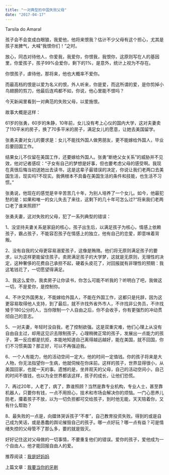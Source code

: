 ```yaml
---
title: "一对典型的中国失败父母"
date: "2017-04-17"
---
```


Tarsila do Amaral

孩子会不会变成白眼狼，我爱他，他将来恨我？估计不少父母有这个担心，尤其是孩子发脾气，大喊“我恨你们！”之时。

放心，同态对待他人，你爱我，我爱你，你恨我，我恨你，这原则写在人的基因里，你爱孩子，孩子99%会爱你，剩下的1%，是意外，统计上视为不存在。

你恨孩子，虐待他，那将来，他也大概率不爱你。

而最高档的恨是以爱为名义的恨，外人听来，你是爱，而这所谓的爱，是你剪掉小鸟翅膀的剪刀，他最后连鸡都不如，你说，他心里能不恨吗？

今天新闻里看到一对典范的失败父母，以爱施恨。

故事大概是这样：

61岁的张勇，60岁的朱静，10年前，女儿没有考上心仪的国内大学，这对夫妻卖了110平米的房子，换了70多平米的房子，满足女儿的愿意，让她去美国留学。

张勇夫妻对女儿的要求是：女儿不能找外国人做男朋友，更不能嫁给外国人，毕业后要回国工作。

结果女儿不仅留在美国工作，还要嫁给外国人。张勇“断绝父女关系”的威胁并不见效，他对记者感叹：“子女有自己的梦想是好事，但也要考虑父母的感受啊。我现在真很后悔当初送她出去读书，这是这辈子最错误的决定，你说让我们老两口去美国生活，现实吗?不现实。我俩根本不具备在美国生活的条件和技能，也生活不习惯。”

张勇说，他现在的感觉是辛辛苦苦几十年，为别人培养了一个女儿。如今，他最犯愁的是：如果和唯一的女儿失去了来往，这剩下的几十年可怎么过?“将来我们老两口老了谁来照顾?”

张勇夫妻，这对失败的父母，犯了一系列典型的错误：

1、没坚持夫妻关系是家庭的核心，孩子出生后，以满足孩子为核心，情感上依赖孩子，霸占孩子，不能容忍孩子在情感上的独立，他有自己的恋爱，即意味着背叛。

2、没有自我的父母更容易溺爱孩子，这像是贿赂。他们将无原则满足孩子的要求，以为这样更能留住孩子。卖房满足孩子的大学梦，这就是无原则，无理性的决定，这种奢侈的花费自己承担不起，硬着头皮花了，对回报就有非理性的预期：我这笔钱花了，一切愿望得满足。

3、我这么爱你，我卖房子让你读书，你怎么可能不听我的？听明白了吧，我做这一切，不是爱你，是控制你。

4、不许交外国男友，不能嫁给外国人，不能在外国工作，这都只是托辞，因为这更容易取得他人支持，到了最后，就不许找外省外市人，不许找非公务员，不许找矮于180公分的人，当你限制一个人自由之后，你不会收手，你有更强烈的冲动贯彻自己的意志。

5、一对夫妻，年轻时没自我，老了控制欲强。这是双重灾难，他们心理上从没有自由自主过，却用这见识去限制孩子，心理稍微正常的孩子，发展出一点能力的孩子，第一反应都是抗拒，本能地知道自己离得越远越好，能在美国，就不回国，你们不习惯美国？那正好，可以不再强迫我。

6、一个人有能力，他的活动空间一定大，他的时间一定值钱。你的孩子将来是大人物，你无法指望你一生病，他就伺候在你床前。这样的孩子，世界显得很小，从美国回家，也就一天的事。遗憾的是，坐井观天的父母，自己的活动空间小，自己的时间不值钱，也以为全世界都该这样，孩子的成长，让他们恐慌。

7、再过20年，人老了，病了，靠谁照顾？当然是靠专业机构，专业人士，甚至靠机器人，只要你有钱，一点不用担心，技术和市场会解决你的烦恼。一门心思养儿防老，攥着孩子不放，以为一切负担都可交给孩子，到时他无能，天天陪着你，又有什么帮助？

8、最失败的一点是，向媒体哭诉孩子“不孝”，自己教育投资失败。得到的或是自己成为笑话，或是愚蠢的舆论摧毁自己的孩子。哪一点好玩？哪一点有益？可是情绪失控的父母管不了那么多，要的就是毁灭。

好好记住这对父母做的一切事情，不要重复他们的错误。爱你的孩子，爱他成为一个自由人，他才能回报自由人的爱。

推荐阅读：[我是好妈妈](http://mp.weixin.qq.com/s?__biz=MjM5NDU0Mjk2MQ==&mid=2651622346&idx=1&sn=aa7dba2ffe70e25d27f9b42d4bdd50a1&scene=21#wechat_redirect)

上篇文章：[我要当你的牙刷](http://mp.weixin.qq.com/s?__biz=MjM5NDU0Mjk2MQ==&mid=2651622958&idx=1&sn=a1e9ab6e991e188ca369fde46e0077ff&chksm=bd7e0a308a09832698d425511653e767c53e5c532f6b61a60d50f288fa781252860122ed10d0&scene=21#wechat_redirect)
